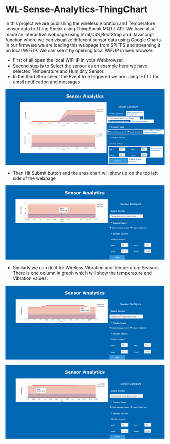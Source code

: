 # WL-Sense-Analytics-ThingChart
In this project we are publishing the wireless Vibration and Temperature sensor data to Thing Speak using ThingSpeak MQTT API.
We have also made an interactive webpage using html,CSS,BootStrap and Javascript function where we can visualize different sensor data using Google Charts.
In our firmware we are loading this webpage from SPIFFS and streaming it on local WiFi IP. We can see it by opening local WiFi IP in web browser.

* First of all open the local WiFi IP in your Webbrowser.
* Second step is to Select the sensor as an example here we have selected Temperature and Humidity Sensor.
* In the third Step select the Event to e triggered we are using IFTTT for email notification and messages

![gChart1](https://github.com/ncdcommunity/WL-Sense-Analytics-ThingChart/blob/master/googleGraph.png)

* Then Hit Submit button and the area chart will show up on the top left side of the webpage

![gChart1](https://github.com/ncdcommunity/WL-Sense-Analytics-ThingChart/blob/master/gChart4.png)

* Similarly we can do it for Wireless Vibration and Temperature Sensors. There is one column in graph which will show the temperature and     Vibration values. 

![gChart1](https://github.com/ncdcommunity/WL-Sense-Analytics-ThingChart/blob/master/gChart1.png)

![gChart1](https://github.com/ncdcommunity/WL-Sense-Analytics-ThingChart/blob/master/gChart2.png)
